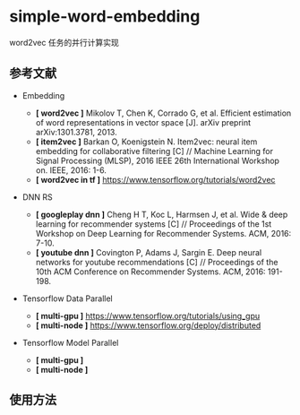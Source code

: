 # simple-word-embedding
word2vec 任务的并行计算实现

## 参考文献

* Embedding

    - **[ word2vec ]** Mikolov T, Chen K, Corrado G, et al. Efficient estimation of word representations in vector space [J]. arXiv preprint arXiv:1301.3781, 2013.
    - **[ item2vec ]** Barkan O, Koenigstein N. Item2vec: neural item embedding for collaborative filtering [C] // Machine Learning for Signal Processing (MLSP), 2016 IEEE 26th International Workshop on. IEEE, 2016: 1-6.
    - **[ word2vec in tf ]** https://www.tensorflow.org/tutorials/word2vec

* DNN RS
    - **[ googleplay dnn ]** Cheng H T, Koc L, Harmsen J, et al. Wide & deep learning for recommender systems [C] // Proceedings of the 1st Workshop on Deep Learning for Recommender Systems. ACM, 2016: 7-10.
    - **[ youtube dnn ]** Covington P, Adams J, Sargin E. Deep neural networks for youtube recommendations [C] // Proceedings of the 10th ACM Conference on Recommender Systems. ACM, 2016: 191-198.

* Tensorflow Data Parallel
    - **[ multi-gpu ]** https://www.tensorflow.org/tutorials/using_gpu
    - **[ multi-node ]** https://www.tensorflow.org/deploy/distributed

* Tensorflow Model Parallel
    - **[ multi-gpu ]**
    - **[ multi-node ]**

## 使用方法